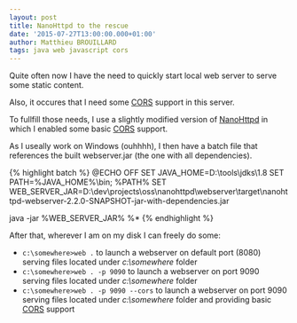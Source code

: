 ```yaml
---
layout: post
title: NanoHttpd to the rescue
date: '2015-07-27T13:00:00.000+01:00'
author: Matthieu BROUILLARD
tags: java web javascript cors
---
```


Quite often now I have the need to quickly start local web server to serve some static content.

Also, it occures that I need some [CORS](https://en.wikipedia.org/wiki/Cross-origin_resource_sharing) support in this server.

To fullfill those needs, I use a slightly modified version of [NanoHttpd](https://github.com/NanoHttpd/nanohttpd/pull/207) in which I enabled some basic [CORS](https://en.wikipedia.org/wiki/Cross-origin_resource_sharing) support.

As I useally work on Windows (ouhhhh), I then have a batch file that references the built webserver.jar (the one with all dependencies).

{% highlight batch %}
@ECHO OFF
SET JAVA_HOME=D:\tools\jdks\1.8
SET PATH=%JAVA_HOME%\bin; %PATH%
SET WEB_SERVER_JAR=D:\dev\projects\oss\nanohttpd\webserver\target\nanohttpd-webserver-2.2.0-SNAPSHOT-jar-with-dependencies.jar

java -jar %WEB_SERVER_JAR% %*
{% endhighlight %}

After that, wherever I am on my disk I can freely do some:

- `c:\somewhere>web .` to launch a webserver on default port (8080) serving files located under _c:\somewhere_ folder
- `c:\somewhere>web . -p 9090` to launch a webserver on port 9090 serving files located under _c:\somewhere_ folder
- `c:\somewhere>web . -p 9090 --cors` to launch a webserver on port 9090 serving files located under _c:\somewhere_ folder and providing basic [CORS](https://en.wikipedia.org/wiki/Cross-origin_resource_sharing) support
